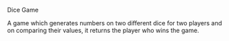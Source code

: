 Dice Game

A game which generates numbers on two different dice for two players and on comparing their values, it returns the player who wins the game.
